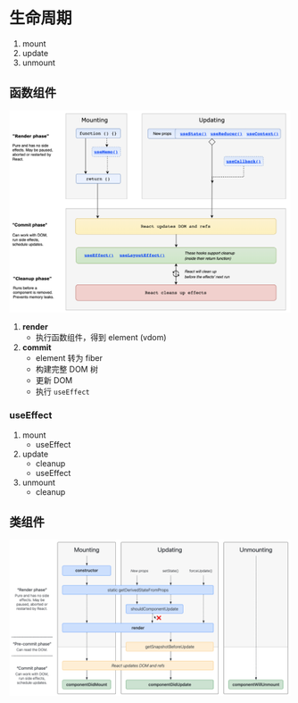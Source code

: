 # 生命周期

1. mount
2. update
3. unmount

## 函数组件

![](./assets/react-lifecycle-hooks.png)

1. **render**
   - 执行函数组件，得到 element (vdom)
2. **commit**
   - element 转为 fiber
   - 构建完整 DOM 树
   - 更新 DOM
   - 执行 `useEffect`

### useEffect

1. mount
   - useEffect
2. update
   - cleanup
   - useEffect
3. unmount
   - cleanup

## 类组件

![](./assets/react-lifecycle.png)
